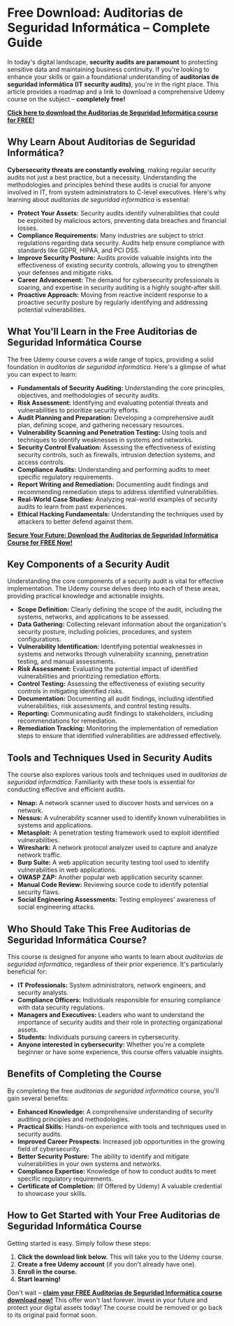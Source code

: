 # Free Download: Auditorias de Seguridad Informática – Complete Guide

In today's digital landscape, **security audits are paramount** to protecting sensitive data and maintaining business continuity. If you're looking to enhance your skills or gain a foundational understanding of **auditorias de seguridad informática (IT security audits)**, you're in the right place. This article provides a roadmap and a link to download a comprehensive Udemy course on the subject – **completely free!**

[**Click here to download the Auditorias de Seguridad Informática course for FREE!**](https://udemywork.com/auditorias-de-seguridad-informatica)

## Why Learn About Auditorias de Seguridad Informática?

**Cybersecurity threats are constantly evolving**, making regular security audits not just a best practice, but a necessity. Understanding the methodologies and principles behind these audits is crucial for anyone involved in IT, from system administrators to C-level executives. Here's why learning about *auditorias de seguridad informática* is essential:

*   **Protect Your Assets:** Security audits identify vulnerabilities that could be exploited by malicious actors, preventing data breaches and financial losses.
*   **Compliance Requirements:** Many industries are subject to strict regulations regarding data security. Audits help ensure compliance with standards like GDPR, HIPAA, and PCI DSS.
*   **Improve Security Posture:** Audits provide valuable insights into the effectiveness of existing security controls, allowing you to strengthen your defenses and mitigate risks.
*   **Career Advancement:** The demand for cybersecurity professionals is soaring, and expertise in security auditing is a highly sought-after skill.
*   **Proactive Approach:** Moving from reactive incident response to a proactive security posture by regularly identifying and addressing potential vulnerabilities.

## What You'll Learn in the Free Auditorias de Seguridad Informática Course

The free Udemy course covers a wide range of topics, providing a solid foundation in *auditorias de seguridad informática*. Here's a glimpse of what you can expect to learn:

*   **Fundamentals of Security Auditing:** Understanding the core principles, objectives, and methodologies of security audits.
*   **Risk Assessment:** Identifying and evaluating potential threats and vulnerabilities to prioritize security efforts.
*   **Audit Planning and Preparation:** Developing a comprehensive audit plan, defining scope, and gathering necessary resources.
*   **Vulnerability Scanning and Penetration Testing:** Using tools and techniques to identify weaknesses in systems and networks.
*   **Security Control Evaluation:** Assessing the effectiveness of existing security controls, such as firewalls, intrusion detection systems, and access controls.
*   **Compliance Audits:** Understanding and performing audits to meet specific regulatory requirements.
*   **Report Writing and Remediation:** Documenting audit findings and recommending remediation steps to address identified vulnerabilities.
*   **Real-World Case Studies:** Analyzing real-world examples of security audits to learn from past experiences.
*   **Ethical Hacking Fundamentals:** Understanding the techniques used by attackers to better defend against them.

[**Secure Your Future: Download the Auditorias de Seguridad Informática Course for FREE Now!**](https://udemywork.com/auditorias-de-seguridad-informatica)

## Key Components of a Security Audit

Understanding the core components of a security audit is vital for effective implementation. The Udemy course delves deep into each of these areas, providing practical knowledge and actionable insights.

*   **Scope Definition:** Clearly defining the scope of the audit, including the systems, networks, and applications to be assessed.
*   **Data Gathering:** Collecting relevant information about the organization's security posture, including policies, procedures, and system configurations.
*   **Vulnerability Identification:** Identifying potential weaknesses in systems and networks through vulnerability scanning, penetration testing, and manual assessments.
*   **Risk Assessment:** Evaluating the potential impact of identified vulnerabilities and prioritizing remediation efforts.
*   **Control Testing:** Assessing the effectiveness of existing security controls in mitigating identified risks.
*   **Documentation:** Documenting all audit findings, including identified vulnerabilities, risk assessments, and control testing results.
*   **Reporting:** Communicating audit findings to stakeholders, including recommendations for remediation.
*   **Remediation Tracking:** Monitoring the implementation of remediation steps to ensure that identified vulnerabilities are addressed effectively.

## Tools and Techniques Used in Security Audits

The course also explores various tools and techniques used in *auditorias de seguridad informática*. Familiarity with these tools is essential for conducting effective and efficient audits.

*   **Nmap:** A network scanner used to discover hosts and services on a network.
*   **Nessus:** A vulnerability scanner used to identify known vulnerabilities in systems and applications.
*   **Metasploit:** A penetration testing framework used to exploit identified vulnerabilities.
*   **Wireshark:** A network protocol analyzer used to capture and analyze network traffic.
*   **Burp Suite:** A web application security testing tool used to identify vulnerabilities in web applications.
*   **OWASP ZAP:** Another popular web application security scanner.
*   **Manual Code Review:** Reviewing source code to identify potential security flaws.
*   **Social Engineering Assessments:** Testing employees' awareness of social engineering attacks.

## Who Should Take This Free Auditorias de Seguridad Informática Course?

This course is designed for anyone who wants to learn about *auditorias de seguridad informática*, regardless of their prior experience. It's particularly beneficial for:

*   **IT Professionals:** System administrators, network engineers, and security analysts.
*   **Compliance Officers:** Individuals responsible for ensuring compliance with data security regulations.
*   **Managers and Executives:** Leaders who want to understand the importance of security audits and their role in protecting organizational assets.
*   **Students:** Individuals pursuing careers in cybersecurity.
*   **Anyone interested in cybersecurity:** Whether you're a complete beginner or have some experience, this course offers valuable insights.

## Benefits of Completing the Course

By completing the free *auditorias de seguridad informática* course, you'll gain several benefits:

*   **Enhanced Knowledge:** A comprehensive understanding of security auditing principles and methodologies.
*   **Practical Skills:** Hands-on experience with tools and techniques used in security audits.
*   **Improved Career Prospects:** Increased job opportunities in the growing field of cybersecurity.
*   **Better Security Posture:** The ability to identify and mitigate vulnerabilities in your own systems and networks.
*   **Compliance Expertise:** Knowledge of how to conduct audits to meet specific regulatory requirements.
*   **Certificate of Completion:** (If Offered by Udemy) A valuable credential to showcase your skills.

## How to Get Started with Your Free Auditorias de Seguridad Informática Course

Getting started is easy. Simply follow these steps:

1.  **Click the download link below.** This will take you to the Udemy course.
2.  **Create a free Udemy account** (if you don't already have one).
3.  **Enroll in the course.**
4.  **Start learning!**

Don't wait – **[claim your FREE Auditorias de Seguridad Informática course download now!](https://udemywork.com/auditorias-de-seguridad-informatica)** This offer won't last forever. Invest in your future and protect your digital assets today! The course could be removed or go back to its original paid format soon.

